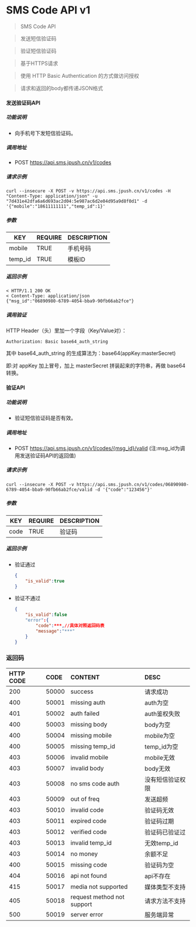 # SMS Code API v1
>  SMS Code API


>  发送短信验证码


>  验证短信验证码

>  基于HTTPS请求

>  使用 HTTP Basic Authentication 的方式做访问授权


>  请求和返回的body都传递JSON格式


#### 发送验证码API


##### 功能说明

- 向手机号下发短信验证码。

##### 调用地址

- POST https://api.sms.jpush.cn/v1/codes

##### 请求示例

```
curl --insecure -X POST -v https://api.sms.jpush.cn/v1/codes -H "Content-Type: application/json" -u "7d431e42dfa6a6d693ac2d04:5e987ac6d2e04d95a9d8f0d1" -d '{"mobile":"18611111111","temp_id":1}'

```

##### 参数

|KEY|REQUIRE|DESCRIPTION|
|----|----|----|
|mobile|TRUE|手机号码|
|temp_id|TRUE|模板ID|

##### 返回示例

```
< HTTP/1.1 200 OK
< Content-Type: application/json
{"msg_id":"06890980-6789-4054-bba9-90fb66ab2fce"}

```

##### 调用验证

HTTP Header（头）里加一个字段（Key/Value对）：

```
Authorization: Basic base64_auth_string
```

其中 base64_auth_string 的生成算法为：base64(appKey:masterSecret)


即:对 appKey 加上冒号，加上 masterSecret 拼装起来的字符串，再做 base64 转换。

#### 验证API

##### 功能说明

- 验证短信验证码是否有效。

##### 调用地址

- POST https://api.sms.jpush.cn/v1/codes/{msg_id}/valid
(注:msg_id为调用发送验证码API的返回值)

##### 请求示例

```
curl --insecure -X POST -v https://api.sms.jpush.cn/v1/codes/06890980-6789-4054-bba9-90fb66ab2fce/valid -d '{"code":"123456"}'

```

##### 参数

|KEY|REQUIRE|DESCRIPTION|
|----|----|----|
|code|TRUE|验证码|

##### 返回示例

- 验证通过

    ```json
    {
        "is_valid":true
    }
    ```
    
- 验证不通过

    ```json
    {
        "is_valid":false
        "error":{
            "code":***,//具体对照返回码表
            "message":"***"
        }
    }
    ```

### 返回码

|HTTP CODE| CODE| CONTENT  | DESC|
|:--- |:--- |:--- |:----
|200|50000|success|请求成功
|400|50001|missing auth|auth为空
|401|50002|auth failed|auth鉴权失败
|400|50003|missing body|body为空
|400|50004|missing mobile|mobile为空
|400|50005|missing  temp_id|temp_id为空
|403|50006|invalid mobile|mobile无效
|403|50007|invalid body|body无效
|403|50008|no sms code auth|没有短信验证权限
|403|50009|out of freq|发送超频
|403|50010|invalid code|验证码无效
|403|50011|expired code|验证码过期
|403|50012|verified code|验证码已验证过
|403|50013|invalid temp_id|无效temp_id
|403|50014|no money|余额不足
|400|50015|missing code|验证码为空
|404|50016|api not found|api不存在
|415|50017|media not supported|媒体类型不支持
|405|50018|request method not support|请求方法不支持
|500|50019|server error|服务端异常|

